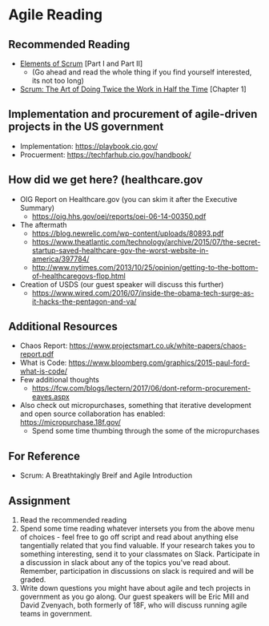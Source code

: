 # Agile Reading

## Recommended Reading
- [Elements of Scrum](https://www.amazon.com/Elements-Scrum-Chris-Sims-ebook/dp/B004O0U74Q/ref=sr_1_2?s=digital-text&ie=UTF8&qid=1546492282&sr=1-2&keywords=elements+of+scrum) [Part I and Part II] 
	- (Go ahead and read the whole thing if you find yourself interested, its not too long)
- [Scrum: The Art of Doing Twice the Work in Half the Time](https://www.amazon.com/Scrum-Doing-Twice-Work-Half/dp/038534645X) [Chapter 1]

## Implementation and procurement of agile-driven projects in the US government
- Implementation: https://playbook.cio.gov/
- Procuerment: https://techfarhub.cio.gov/handbook/

## How did we get here? (healthcare.gov
- OIG Report on Healthcare.gov (you can skim it after the Executive Summary)
	- https://oig.hhs.gov/oei/reports/oei-06-14-00350.pdf
- The aftermath
	- https://blog.newrelic.com/wp-content/uploads/80893.pdf
	- https://www.theatlantic.com/technology/archive/2015/07/the-secret-startup-saved-healthcare-gov-the-worst-website-in-america/397784/
	- http://www.nytimes.com/2013/10/25/opinion/getting-to-the-bottom-of-healthcaregovs-flop.html
- Creation of USDS (our guest speaker will discuss this further)
	- https://www.wired.com/2016/07/inside-the-obama-tech-surge-as-it-hacks-the-pentagon-and-va/

## Additional Resources

- Chaos Report: https://www.projectsmart.co.uk/white-papers/chaos-report.pdf
- What is Code: https://www.bloomberg.com/graphics/2015-paul-ford-what-is-code/
- Few additional thoughts
	- https://fcw.com/blogs/lectern/2017/06/dont-reform-procurement-eaves.aspx
- Also check out micropurchases, something that iterative development and open source collaboration has enabled: https://micropurchase.18f.gov/
	- Spend some time thumbing through the some of the micropurchases

## For Reference
- Scrum: A Breathtakingly Breif and Agile Introduction

## Assignment

1. Read the recommended reading
2. Spend some time reading whatever intersets you from the above menu of choices - feel free to go off script and read about anything else tangentially related that you find valuable. If your research takes you to something interesting, send it to your classmates on Slack. Participate in a discussion in slack about any of the topics you've read about. Remember, participation in discussions on slack is required and will be graded.
3. Write down questions you might have about agile and tech projects in government as you go along. Our guest speakers will be Eric Mill and David Zvenyach, both formerly of 18F, who will discuss running agile teams in government.

